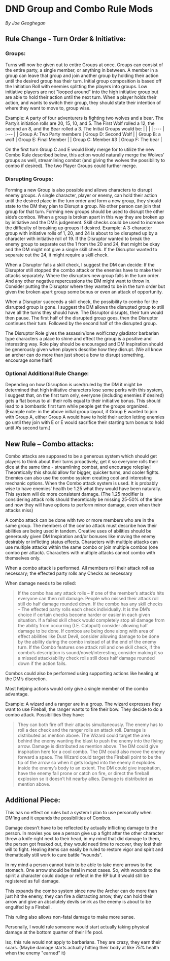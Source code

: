 # DND Group and Combo Rule Mods
*By Joe Geoghegan*

## Rule Change - Turn Order & Initiative:
### Groups:
Turns will now be given out to entire Groups at once. Groups can consist of the entire party, a single member, or anything in between. A member in a group can leave that group and join another group by holding their action until the desired group has their turn. Initial group composition is based off the Initiation Roll with enemies splitting the players into groups. Low initiative players are not "looped around" into the high initiative group but are able to hold their action until the next turn. When a player holds their action, and wants to switch their group, they should state their intention of where they want to move to, group wise.

Example: A party of four adventurers is fighting two wolves and a bear. The Party’s initiation rolls are 20, 15, 10, and 5. The First Wolf rolled a 12, the second an 8, and the Bear rolled a 3. The Initial Groups would be: 
|   |   |
| :--- | :--- |
| Group A: Two Party members | Group D: Second Wolf |
| Group B: a wolf | Group E: Final Member |
| Group C: Member #3 | Group F: The bear | 

On the first turn Group C and E would likely merge for to utilize the new Combo Rule described below, this action would naturally merge the Wolves’ groups as well, streamlining combat (and giving the wolves the possibility to combo if desired). The two Player Groups could further merge.
### Disrupting Groups:
Forming a new Group is also possible and allows characters to disrupt enemy groups. A single character, player or enemy, can hold their action until the desired place in the turn order and form a new group, they should state to the DM they plan to Disrupt a group. No other person can join that group for that turn. Forming new groups should be used to disrupt the other side’s combos. When a group is broken apart in this way they are broken up by initiative and the DM’s judgement. Skill checks could be used to increase the difficulty of breaking up groups if desired. Example: A 3-character group with initiative rolls of 1, 20, and 24 is about to be disrupted up by a character with initiative roll of 19. If the Disruptor wanted to break the enemy group to separate out the 1 from the 20 and 24, that might be okay and the DM might not give a single skill check. If the Disruptor wanted to separate out the 24, it might require a skill check.

When a Disruptor fails a skill check, I suggest the DM can decide: If the Disruptor still stopped the combo attack or the enemies have to make their attacks separately. Where the disruptors new group falls in the turn order. And any other negative repercussions the DM might want to throw in. Consider putting the Disruptor where they wanted to be in the turn order but given the broken apart group some bonus or even an attack of opportunity.

When a Disruptor succeeds a skill check, the possibility to combo for the disrupted group is gone. I suggest the DM allows the disrupted group to still have all the turns they should have. The Disruptor disrupts, their turn would then pause. The first half of the disrupted group goes, then the Disruptor continues their turn. Followed by the second half of the disrupted group.

The Disruptor Role gives the assassin/lone wolf/crazy gladiator barbarian type characters a place to shine and effect the group is a positive and interesting way. Role play should be encouraged and DM Inspiration should be generously given when players describe how they disrupt. (We all know an archer can do more than just shoot a bow to disrupt something, encourage some flair!) 
### Optional Additional Rule Change:
Depending on how Disruption is used/ruled by the DM it might be determined that high initiative characters lose some perks with this system, I suggest that, on the first turn only, everyone (including enemies if desired) gets a flat bonus to all their rolls equal to their initiative bonus. This should lead to a bombastic first turn while people get the groups organized. (Example note: in the above initial group layout, if Group E wanted to join with Group A, either Group A would have to hold their action letting enemies go until they join with E or E would sacrifice their starting turn bonus to hold until A’s second turn.)
## New Rule – Combo attacks:
Combo attacks are supposed to be a generous system which should get players to think about their turns proactively, get it so everyone rolls their dice at the same time - streamlining combat, and encourage roleplay! Theoretically this should allow for bigger, quicker turns, and cooler fights. Enemies can also use the combo system creating cool and interesting mechanic options. When the Combo attack system is used. It is probably wise to have enemies’ health be 1.25 what they would have been naturally. This system will do more consistent damage. (The 1.25 modifier is considering attack rolls should theoretically be missing 25-50% of the time and now they will have options to perform minor damage, even when their attacks miss)

A combo attack can be done with two or more members who are in the same group. The members of the combo attack must describe how their abilities are being used in tandem. Creative uses of abilities should be generously given DM Inspiration and/or bonuses like moving the enemy desirably or inflicting status effects. Characters with multiple attacks can use multiple attacks within the same combo or join multiple combos (one combo per attack). Characters with multiple attacks cannot combo with themselves only.

When a combo attack is performed. All members roll their attack roll as necessary; the effected party rolls any Checks as necessary

When damage needs to be rolled:
> If the combo has any attack rolls – If one of the member’s attack’s hits everyone can then roll damage. People who missed their attack roll still do half damage rounded down.
> If the combo has any skill checks – The effected party rolls each check individually. It is the DM’s choice if certain checks become harder or easier in each given situation. If a failed skill check would completely stop all damage from the ability from occurring (I.E. Catapult) consider allowing half damage to be done.
> If combos are being done along with area of effect abilities like Dust Devil, consider allowing damage to be done by the ability during the combo instead of at the end of the enemy turn.
> If the Combo features one attack roll and one skill check, if the combo’s description is sound/novel/interesting, consider making it so a missed attack/ability check rolls still does half damage rounded down if the action fails.

Combos could also be performed using supporting actions like healing at the DM’s discretion.

Most helping actions would only give a single member of the combo advantage.

Example: A wizard and a ranger are in a group. The wizard expresses they want to use Fireball, the ranger wants to fire their bow. They decide to do a combo attack. Possibilities they have:
> They can both fire off their attacks simultaneously. The enemy has to roll a dex check and the ranger rolls an attack roll. Damage is distributed as mention above.
> The Wizard could target the area behind the enemy wanting the blast to push the enemy into the flying arrow. Damage is distributed as mention above. The DM could give inspiration here for a cool combo. The DM could also move the enemy forward a space.
> The Wizard could target the Fireball point to be the tip of the arrow so when it gets lodged into the enemy it explodes inside the enemy’s body to an extent. The DM could give inspiration, have the enemy fall prone or catch on fire, or direct the fireball explosion so it doesn’t hit nearby allies. Damage is distributed as mention above.
## Additional Piece:
This has no effect on rules but a system I plan to use personally when DM’ing and it expands the possibilities of Combos.

Damage doesn’t have to be reflected by actually inflicting damage to the person. In movies you see a person give up a fight after the other character threw a knife right next to their head, in my mind that did damage to them, the person got freaked out, they would need time to recover, they lost their will to fight. Healing items can easily be ruled to restore vigor and spirit and thematically still work to cure battle "wounds".

In my mind a person cannot train to be able to take more arrows to the stomach. One arrow should be fatal in most cases. So, with wounds to the spirit a character could dodge or reflect in the RP but it would still be registered as full damage.

This expands the combo system since now the Archer can do more than just hit the enemy, they can fire a distracting arrow, they can hold their arrow and give an absolutely devils smirk as the enemy is about to be engulfed by a Fireball.

This ruling also allows non-fatal damage to make more sense.

Personally, I would rule someone would start actually taking physical damage at the bottom quarter of their life pool.

lso, this rule would not apply to barbarians. They are crazy, they earn their scars. (Maybe damage starts actually hitting their body at like 75% health when the enemy "earned" it)